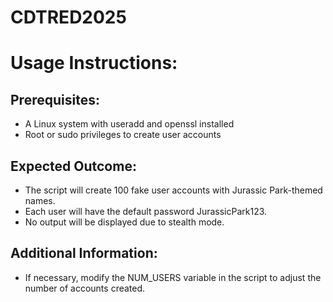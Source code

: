 # CDTRED2025
# Usage Instructions:
## Prerequisites:
* A Linux system with useradd and openssl installed
* Root or sudo privileges to create user accounts
## Expected Outcome:
* The script will create 100 fake user accounts with Jurassic Park-themed names.
* Each user will have the default password JurassicPark123.
* No output will be displayed due to stealth mode.
## Additional Information:
* If necessary, modify the NUM_USERS variable in the script to adjust the number of accounts created.
